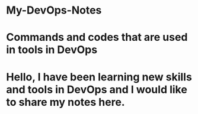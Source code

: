 # My-DevOps-Notes

# Commands and codes that are used in tools in DevOps

# Hello, I have been learning new skills and tools in DevOps and I would like to share my notes here. 
